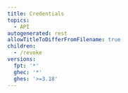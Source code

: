 ```yaml
---
title: Credentials
topics:
  - API
autogenerated: rest
allowTitleToDifferFromFilename: true
children:
  - /revoke
versions:
  fpt: '*'
  ghec: '*'
  ghes: '>=3.18'
---
```


